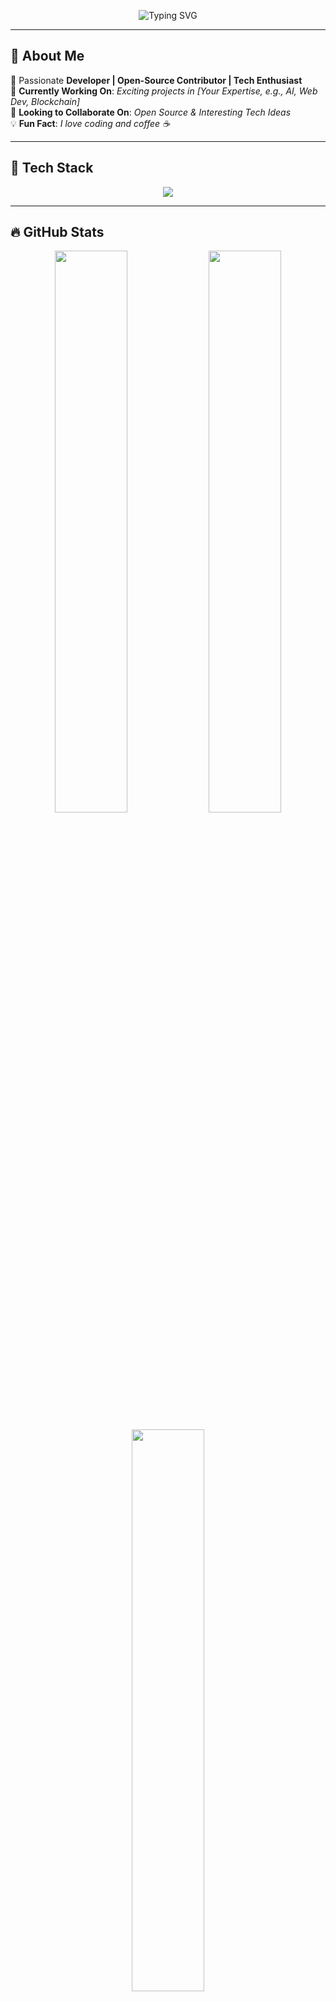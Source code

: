 <!-- Header -->
<p align="center">
  <img src="https://readme-typing-svg.herokuapp.com?font=Fira+Code&weight=600&size=22&pause=1000&color=F73CFF&center=true&vCenter=true&width=550&lines=Hello,+I'm+%5BYour+Name%5D!+%F0%9F%91%8B;Welcome+to+my+GitHub+profile!+%F0%9F%9A%80;I+love+coding+and+open-source!+%E2%9C%A8" alt="Typing SVG" />
</p>

---

## 🌟 About Me  
🚀 Passionate **Developer | Open-Source Contributor | Tech Enthusiast**  
🎯 **Currently Working On**: *Exciting projects in [Your Expertise, e.g., AI, Web Dev, Blockchain]*  
📌 **Looking to Collaborate On**: *Open Source & Interesting Tech Ideas*  
💡 **Fun Fact**: *I love coding and coffee ☕*  

---

## 🚀 Tech Stack  

<p align="center">
  <img src="https://skillicons.dev/icons?i=python,javascript,typescript,react,nodejs,express,django,html,css,tailwind,bootstrap,git,github,postgres,mysql" />
</p>

---

## 🔥 GitHub Stats  

<p align="center">
  <img width="48%" src="https://github-readme-stats.vercel.app/api?username=your-github-username&show_icons=true&theme=tokyonight" />
  <img width="48%" src="https://github-readme-streak-stats.herokuapp.com/?user=your-github-username&theme=tokyonight" />
</p>

<p align="center">
  <img width="48%" src="https://github-readme-stats.vercel.app/api/top-langs/?username=your-github-username&layout=compact&theme=tokyonight" />
</p>

---

## 🌎 Connect with Me  

<p align="center">
  <a href="https://linkedin.com/in/your-profile" target="_blank">
    <img src="https://img.shields.io/badge/LinkedIn-0077B5?style=for-the-badge&logo=linkedin&logoColor=white" />
  </a>
  <a href="https://twitter.com/your-profile" target="_blank">
    <img src="https://img.shields.io/badge/Twitter-1DA1F2?style=for-the-badge&logo=twitter&logoColor=white" />
  </a>
  <a href="https://yourportfolio.com" target="_blank">
    <img src="https://img.shields.io/badge/Portfolio-FF5722?style=for-the-badge&logo=google-chrome&logoColor=white" />
  </a>
  <a href="mailto:your-email@example.com">
    <img src="https://img.shields.io/badge/Email-D14836?style=for-the-badge&logo=gmail&logoColor=white" />
  </a>
</p>

---

## 🎵 Now Playing on Spotify  

<p align="center">
  <img src="https://spotify-github-profile.vercel.app/api/view?uid=your-spotify-username&cover_image=true&theme=default" />
</p>

---

## 🏆 Achievements  

- 🏅 **Top Contributor** in Open Source Projects  
- 🎖️ **Built 10+ Full-Stack Applications**  
- 💻 **1000+ Commits in the Last Year**  

---

### 🐍 Contribution Snake  

<p align="center">
  <img src="https://github.com/your-github-username/your-github-username/blob/output/github-contribution-grid-snake.svg" />
</p>

---

⭐ **Feel free to explore my repositories and star them if you like!** ⭐  

